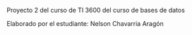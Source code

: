 Proyecto 2 del curso de TI 3600 del curso de bases de datos

Elaborado por el estudiante: Nelson Chavarria Aragón

